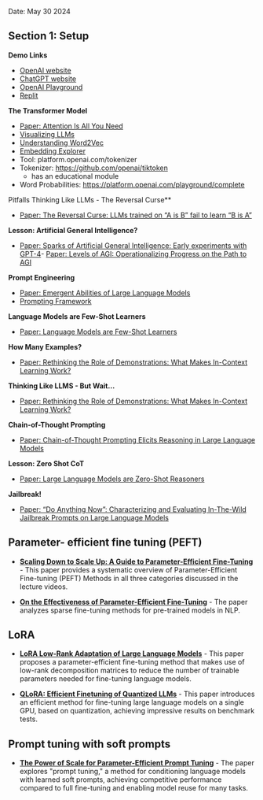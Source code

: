 Date: May 30 2024
## Section 1: Setup
**Demo Links**
- [OpenAI website](https://openai.com/)
- [ChatGPT website](https://chat.openai.com/)
- [OpenAI Playground](https://platform.openai.com/playground)
- [Replit](https://replit.com/)

**The Transformer Model**
- [Paper: Attention Is All You Need](https://arxiv.org/pdf/1706.03762.pdf)
- [Visualizing LLMs](https://colab.research.google.com/drive/1hXIQ77A4TYS4y3UthWF-Ci7V7vVUoxmQ?usp=sharing)
- [Understanding Word2Vec](https://jalammar.github.io/illustrated-word2vec/)
- [Embedding Explorer](https://blog.echen.me/embedding-explorer/#/) 
- Tool: platform.openai.com/tokenizer
- Tokenizer: https://github.com/openai/tiktoken 
	- has an educational module
- Word Probabilities: https://platform.openai.com/playground/complete
	
Pitfalls Thinking Like LLMs - The Reversal Curse**
- [Paper: The Reversal Curse: LLMs trained on “A is B” fail to learn “B is A”](https://arxiv.org/pdf/2309.12288.pdf)

**Lesson: Artificial General Intelligence?**
- [Paper: Sparks of Artificial General Intelligence: Early experiments with GPT-4](https://arxiv.org/pdf/2303.12712.pdf)- [Paper: Levels of AGI: Operationalizing Progress on the Path to AGI](https://arxiv.org/pdf/2311.02462)

**Prompt Engineering**
- [Paper: Emergent Abilities of Large Language Models](https://arxiv.org/pdf/2206.07682)
- [Prompting Framework](https://www.canva.com/design/DAFnPkKRNds/UG4PAiQyep7zLCBU4HGRtA/edit?utm_content=DAFnPkKRNds&utm_campaign=designshare&utm_medium=link2&utm_source=sharebutton)

**Language Models are Few-Shot Learners**
- [Paper: Language Models are Few-Shot Learners](https://arxiv.org/pdf/2005.14165)

**How Many Examples?**
- [Paper: Rethinking the Role of Demonstrations: What Makes In-Context Learning Work?](https://arxiv.org/pdf/2202.12837)

**Thinking Like LLMS - But Wait…**
- [Paper: Rethinking the Role of Demonstrations: What Makes In-Context Learning Work?](https://arxiv.org/pdf/2202.12837)

**Chain-of-Thought Prompting**
- [Paper: Chain-of-Thought Prompting Elicits Reasoning in Large Language Models](https://arxiv.org/pdf/2201.11903)

**Lesson: Zero Shot CoT**
- [Paper: Large Language Models are Zero-Shot Reasoners](https://arxiv.org/pdf/2205.11916)

**Jailbreak!**
- [Paper: “Do Anything Now”: Characterizing and Evaluating In-The-Wild Jailbreak Prompts on Large Language Models](https://arxiv.org/pdf/2308.03825.pdf)

## **Parameter- efficient fine tuning (PEFT)**

- [**Scaling Down to Scale Up: A Guide to Parameter-Efficient Fine-Tuning**](https://arxiv.org/pdf/2303.15647.pdf) - This paper provides a systematic overview of Parameter-Efficient Fine-tuning (PEFT) Methods in all three categories discussed in the lecture videos.
    
- [**On the Effectiveness of Parameter-Efficient Fine-Tuning**](https://arxiv.org/pdf/2211.15583.pdf) - The paper analyzes sparse fine-tuning methods for pre-trained models in NLP.
    
## **LoRA**
- [**LoRA Low-Rank Adaptation of Large Language Models**](https://arxiv.org/pdf/2106.09685.pdf) - This paper proposes a parameter-efficient fine-tuning method that makes use of low-rank decomposition matrices to reduce the number of trainable parameters needed for fine-tuning language models.
    
- [**QLoRA: Efficient Finetuning of Quantized LLMs**](https://arxiv.org/pdf/2305.14314.pdf) - This paper introduces an efficient method for fine-tuning large language models on a single GPU, based on quantization, achieving impressive results on benchmark tests.
    
## **Prompt tuning with soft prompts**
- [**The Power of Scale for Parameter-Efficient Prompt Tuning**](https://arxiv.org/pdf/2104.08691.pdf) - The paper explores "prompt tuning," a method for conditioning language models with learned soft prompts, achieving competitive performance compared to full fine-tuning and enabling model reuse for many tasks.